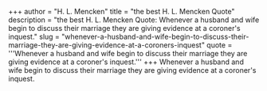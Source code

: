 +++
author = "H. L. Mencken"
title = "the best H. L. Mencken Quote"
description = "the best H. L. Mencken Quote: Whenever a husband and wife begin to discuss their marriage they are giving evidence at a coroner's inquest."
slug = "whenever-a-husband-and-wife-begin-to-discuss-their-marriage-they-are-giving-evidence-at-a-coroners-inquest"
quote = '''Whenever a husband and wife begin to discuss their marriage they are giving evidence at a coroner's inquest.'''
+++
Whenever a husband and wife begin to discuss their marriage they are giving evidence at a coroner's inquest.
